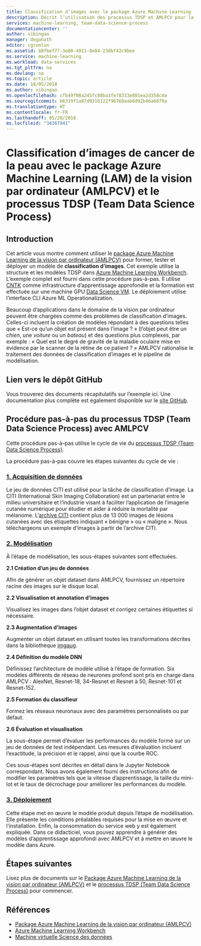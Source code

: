 ```yaml
---
title: Classification d’images avec le package Azure Machine Learning (LAM) de la vision par ordinateur (AMLPCV) et le processus TDSP (Team Data Science Process) | Microsoft Docs
description: Décrit l’utilisation des processus TDSP et AMLPCV pour la classification d’image
services: machine-learning, team-data-science-process
documentationcenter: ''
author: xibingao
manager: deguhath
editor: cgronlun
ms.assetid: b8fbef77-3e80-4911-8e84-23dbf42c9bee
ms.service: machine-learning
ms.workload: data-services
ms.tgt_pltfrm: na
ms.devlang: na
ms.topic: article
ms.date: 18/05/2018
ms.author: xibingao
ms.openlocfilehash: cfb49f08a245fc08ba3fe78333e801ea2d358c4a
ms.sourcegitcommit: b6319f1a87d9316122f96769aab0d92b46a6879a
ms.translationtype: HT
ms.contentlocale: fr-FR
ms.lasthandoff: 05/20/2018
ms.locfileid: "34367941"
---
```

# <a name="skin-cancer-image-classification-with-azure-machine-learning-aml-package-for-computer-vision-amlpcv-and-team-data-science-process-tdsp"></a>Classification d’images de cancer de la peau avec le package Azure Machine Learning (LAM) de la vision par ordinateur (AMLPCV) et le processus TDSP (Team Data Science Process)

## <a name="introduction"></a>Introduction

Cet article vous montre comment utiliser le [package Azure Machine Learning de la vision par ordinateur (AMLPCV)](https://docs.microsoft.com/en-us/python/api/overview/azure-machine-learning/computer-vision?view=azure-ml-py-latest) pour former, tester et déployer un modèle de **classification d’images**. Cet exemple utilise la structure et les modèles TDSP dans [Azure Machine Learning Workbench](https://docs.microsoft.com/en-us/azure/machine-learning/service/quickstart-installation). L’exemple complet est fourni dans cette procédure pas-à-pas. Il utilise [CNTK](https://www.microsoft.com/en-us/cognitive-toolkit/) comme infrastructure d’apprentissage approfondie et la formation est effectuée sur une machine GPU [Data Science VM](https://azuremarketplace.microsoft.com/en-us/marketplace/apps/microsoft-ads.dsvm-deep-learning?tab=Overview). Le déploiement utilise l’interface CLI Azure ML Operationalization.

Beaucoup d’applications dans le domaine de la vision par ordinateur peuvent être chargées comme des problèmes de classification d’images. Celles-ci incluent la création de modèles répondant à des questions telles que « Est-ce qu’un objet est présent dans l’image ? » (l’objet peut être un *chien*, une *voiture* ou un *bateau*) et des questions plus complexes, par exemple : « Quel est le degré de gravité de la maladie oculaire mise en évidence par le scanner de la rétine de ce patient ? » AMLPCV rationalise le traitement des données de classification d’images et le pipeline de modélisation. 

## <a name="link-to-github-repository"></a>Lien vers le dépôt GitHub
Vous trouverez des documents récapitulatifs sur l’exemple ici. Une documentation plus complète est également disponible sur le [site GitHub](https://github.com/Azure/MachineLearningSamples-AMLVisionPackage-ISICImageClassification).

## <a name="team-data-science-process-tdsp-walkthrough-with-amlpcv"></a>Procédure pas-à-pas du processus TDSP (Team Data Science Process) avec AMLPCV

Cette procédure pas-à-pas utilise le cycle de vie du [processus TDSP (Team Data Science Process)](https://docs.microsoft.com/en-us/azure/machine-learning/team-data-science-process/overview).

La procédure pas-à-pas couvre les étapes suivantes du cycle de vie :

### <a name="1-data-acquisionhttpsgithubcomazuremachinelearningsamples-amlvisionpackage-isicimageclassificationblobmastercode01dataacquisitionandunderstanding"></a>[1. Acquisition de données](https://github.com/Azure/MachineLearningSamples-AMLVisionPackage-ISICImageClassification/blob/master/code/01_data_acquisition_and_understanding)
Le jeu de données CITI est utilisé pour la tâche de classification d’image. La CITI (International Skin Imaging Collaboration) est un partenariat entre le milieu universitaire et l’industrie visant à faciliter l’application de l’imagerie cutanée numérique pour étudier et aider à réduire la mortalité par mélanome. L’[archive CITI](https://isic-archive.com/#images) contient plus de 13 000 images de lésions cutanées avec des étiquettes indiquant « bénigne » ou « maligne ». Nous téléchargeons un exemple d’images à partir de l’archive CITI.

### <a name="2-modelinghttpsgithubcomazuremachinelearningsamples-amlvisionpackage-isicimageclassificationblobmastercode02modeling"></a>[2. Modélisation](https://github.com/Azure/MachineLearningSamples-AMLVisionPackage-ISICImageClassification/blob/master/code/02_modeling)
À l’étape de modélisation, les sous-étapes suivantes sont effectuées. 

<b>2.1 Création d’un jeu de données</b><br>

Afin de générer un objet dataset dans AMLPCV, fournissez un répertoire racine des images sur le disque local. 

<b>2.2 Visualisation et annotation d’images</b><br>

Visualisez les images dans l’objet dataset et corrigez certaines étiquettes si nécessaire.

<b>2.3 Augmentation d’images</b><br>

Augmenter un objet dataset en utilisant toutes les transformations décrites dans la bibliothèque [imgaug](https://github.com/aleju/imgaug).

<b>2.4 Définition du modèle DNN</b><br>

Définissez l’architecture de modèle utilisé à l’étape de formation. Six modèles différents de réseau de neurones profond sont pris en charge dans AMLPCV : AlexNet, Resnet-18, 34-Resnet et Resnet à 50, Resnet-101 et Resnet-152.

<b>2.5 Formation du classifieur</b><br>

Formez les réseaux neuronaux avec des paramètres personnalisés ou par défaut.

<b>2.6 Évaluation et visualisation</b><br>

La sous-étape permet d’évaluer les performances du modèle formé sur un jeu de données de test indépendant. Les mesures d’évaluation incluent l’exactitude, la précision et le rappel, ainsi que la courbe ROC.

Ces sous-étapes sont décrites en détail dans le Jupyter Notebook correspondant. Nous avons également fourni des instructions afin de modifier les paramètres tels que la vitesse d’apprentissage, la taille du mini-lot et le taux de décrochage pour améliorer les performances du modèle.

### <a name="3-deploymenthttpsgithubcomazuremachinelearningsamples-amlvisionpackage-isicimageclassificationblobmastercode03deployment"></a>[3. Déploiement](https://github.com/Azure/MachineLearningSamples-AMLVisionPackage-ISICImageClassification/blob/master/code/03_deployment)

Cette étape met en œuvre le modèle produit depuis l’étape de modélisation. Elle présente les conditions préalables requises pour la mise en œuvre et l’installation. Enfin, la consommation du service web y est également expliquée. Dans ce didacticiel, vous pouvez apprendre à générer des modèles d’apprentissage approfondi avec AMLPCV et à mettre en œuvre le modèle dans Azure.

## <a name="next-steps"></a>Étapes suivantes
Lisez plus de documents sur le [Package Azure Machine Learning de la vision par ordinateur (AMLPCV)](https://docs.microsoft.com/en-us/python/api/overview/azure-machine-learning/computer-vision?view=azure-ml-py-latest) et le [processus TDSP (Team Data Science Process)](https://aka.ms/tdsp) pour commencer.


## <a name="references"></a>Références

* [Package Azure Machine Learning de la vision par ordinateur (AMLPCV)](https://docs.microsoft.com/en-us/python/api/overview/azure-machine-learning/computer-vision?view=azure-ml-py-latest)
* [Azure Machine Learning Workbench](https://docs.microsoft.com/en-us/azure/machine-learning/service/quickstart-installation)
* [Machine virtuelle Science des données](https://azuremarketplace.microsoft.com/en-us/marketplace/apps/microsoft-ads.dsvm-deep-learning?tab=Overview)

